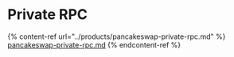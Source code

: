 # Private RPC

{% content-ref url="../products/pancakeswap-private-rpc.md" %}
[pancakeswap-private-rpc.md](../products/pancakeswap-private-rpc.md)
{% endcontent-ref %}
